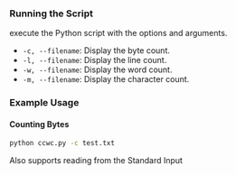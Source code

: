 ### Running the Script

execute the Python script with the options and arguments.

- `-c, --filename`: Display the byte count.
- `-l, --filename`: Display the line count.
- `-w, --filename`: Display the word count.
- `-m, --filename`: Display the character count.

### Example Usage

#### Counting Bytes
```bash
python ccwc.py -c test.txt
```

Also supports reading from the Standard Input